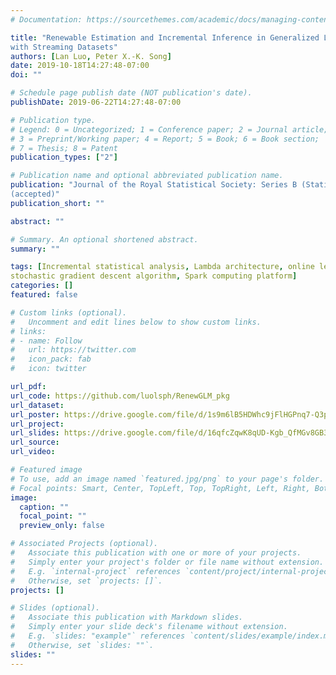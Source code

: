 ```yaml
---
# Documentation: https://sourcethemes.com/academic/docs/managing-content/

title: "Renewable Estimation and Incremental Inference in Generalized Linear Models
with Streaming Datasets"
authors: [Lan Luo, Peter X.-K. Song]
date: 2019-10-18T14:27:48-07:00
doi: ""

# Schedule page publish date (NOT publication's date).
publishDate: 2019-06-22T14:27:48-07:00

# Publication type.
# Legend: 0 = Uncategorized; 1 = Conference paper; 2 = Journal article;
# 3 = Preprint/Working paper; 4 = Report; 5 = Book; 6 = Book section;
# 7 = Thesis; 8 = Patent
publication_types: ["2"]

# Publication name and optional abbreviated publication name.
publication: "Journal of the Royal Statistical Society: Series B (Statistical Methodology) 
(accepted)"
publication_short: ""

abstract: ""

# Summary. An optional shortened abstract.
summary: ""

tags: [Incremental statistical analysis, Lambda architecture, online learning, 
stochastic gradient descent algorithm, Spark computing platform]
categories: []
featured: false

# Custom links (optional).
#   Uncomment and edit lines below to show custom links.
# links:
# - name: Follow
#   url: https://twitter.com
#   icon_pack: fab
#   icon: twitter

url_pdf: 
url_code: https://github.com/luolsph/RenewGLM_pkg
url_dataset:
url_poster: https://drive.google.com/file/d/1s9m6lB5HDWhc9jFlHGPnq7-Q3peC5bdh/view?usp=sharing
url_project:
url_slides: https://drive.google.com/file/d/16qfcZqwK8qUD-Kgb_QfMGv8GB3ejxtvi/view?usp=sharing
url_source:
url_video:

# Featured image
# To use, add an image named `featured.jpg/png` to your page's folder. 
# Focal points: Smart, Center, TopLeft, Top, TopRight, Left, Right, BottomLeft, Bottom, BottomRight.
image:
  caption: ""
  focal_point: ""
  preview_only: false

# Associated Projects (optional).
#   Associate this publication with one or more of your projects.
#   Simply enter your project's folder or file name without extension.
#   E.g. `internal-project` references `content/project/internal-project/index.md`.
#   Otherwise, set `projects: []`.
projects: []

# Slides (optional).
#   Associate this publication with Markdown slides.
#   Simply enter your slide deck's filename without extension.
#   E.g. `slides: "example"` references `content/slides/example/index.md`.
#   Otherwise, set `slides: ""`.
slides: ""
---
```

